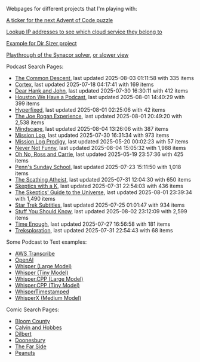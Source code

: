 Webpages for different projects that I'm playing with:

[A ticker for the next Advent of Code puzzle](https://seligman.github.io/aoc_ticker.html)

[Lookup IP addresses to see which cloud service they belong to](https://seligman.github.io/cloud-ips/index.html)

[Example for Dir Sizer project](https://seligman.github.io/dir_sizer/cost_example.html)

[Playthrough of the Synacor solver](https://seligman.github.io/synacor/run_script_speed.html), [or slower view](https://seligman.github.io/synacor/run_script.html)

Podcast Search Pages:
<!-- Podcasts Start -->
* [The Common Descent](https://seligman.github.io/podcasts/common_descent/common_descent.html), last updated 2025-08-03 01:11:58 with 335 items
* [Cortex](https://seligman.github.io/podcasts/cortex_pod/cortex_pod.html), last updated 2025-07-18 04:17:41 with 169 items
* [Dear Hank and John](https://seligman.github.io/podcasts/hank_and_john/hank_and_john.html), last updated 2025-07-30 16:30:11 with 412 items
* [Houston We Have a Podcast](https://seligman.github.io/podcasts/houston_we_have_a_podcast/houston_we_have_a_podcast.html), last updated 2025-08-01 14:40:29 with 399 items
* [Hyperfixed](https://seligman.github.io/podcasts/hyperfixed/hyperfixed.html), last updated 2025-08-01 02:25:06 with 42 items
* [The Joe Rogan Experience](https://seligman.github.io/podcasts/jre/jre.html), last updated 2025-08-01 20:49:20 with 2,538 items
* [Mindscape](https://seligman.github.io/podcasts/mindscape/mindscape.html), last updated 2025-08-04 13:26:06 with 387 items
* [Mission Log](https://seligman.github.io/podcasts/mission_log/mission_log.html), last updated 2025-07-30 16:31:34 with 973 items
* [Mission Log Prodigy](https://seligman.github.io/podcasts/ml_prodigy/ml_prodigy.html), last updated 2025-05-20 00:02:23 with 57 items
* [Never Not Funny](https://seligman.github.io/podcasts/nevernotfunny/nevernotfunny.html), last updated 2025-08-04 15:05:32 with 1,988 items
* [Oh No, Ross and Carrie](https://seligman.github.io/podcasts/oh_no/oh_no.html), last updated 2025-05-19 23:57:36 with 425 items
* [Penn's Sunday School](https://seligman.github.io/podcasts/penn_sunday_school/penn_sunday_school.html), last updated 2025-07-23 15:11:50 with 1,018 items
* [The Scathing Atheist](https://seligman.github.io/podcasts/scathing/scathing.html), last updated 2025-07-31 12:04:30 with 650 items
* [Skeptics with a K](https://seligman.github.io/podcasts/swak/swak.html), last updated 2025-07-31 22:54:03 with 436 items
* [The Skeptics' Guide to the Universe](https://seligman.github.io/podcasts/sgu/sgu.html), last updated 2025-08-01 23:39:34 with 1,490 items
* [Star Trek Subtitles](https://seligman.github.io/star_trek_subtitles/star_trek_subtitles.html), last updated 2025-07-25 01:01:47 with 934 items
* [Stuff You Should Know](https://seligman.github.io/podcasts/stuff_know/stuff_know.html), last updated 2025-08-02 23:12:09 with 2,599 items
* [Time Enough](https://seligman.github.io/podcasts/time_enough/time_enough.html), last updated 2025-07-27 16:56:58 with 181 items
* [Treksploration](https://seligman.github.io/podcasts/treksploration/treksploration.html), last updated 2025-07-31 22:54:43 with 68 items
<!-- Podcasts End -->

Some Podcast to Text examples:
* [AWS Transcribe](https://seligman.github.io/podcast_to_text/Example-Results-AWS-Transcribe.html)
* [OpenAI](https://seligman.github.io/podcast_to_text/Example-Results-OpenAI.html)
* [Whisper (Large Model)](https://seligman.github.io/podcast_to_text/Example-Results-Whisper-Large.html)
* [Whisper (Tiny Model)](https://seligman.github.io/podcast_to_text/Example-Results-Whisper-Tiny.html)
* [Whisper.CPP (Large Model)](https://seligman.github.io/podcast_to_text/Example-Results-Whisper_CPP-Large.html)
* [Whisper.CPP (Tiny Model)](https://seligman.github.io/podcast_to_text/Example-Results-Whisper_CPP-Tiny.html)
* [WhisperTimestamped](https://seligman.github.io/podcast_to_text/Example-Results-WhisperTimestamped-Medium.html)
* [WhisperX (Medium Model)](https://seligman.github.io/podcast_to_text/Example-Results-WhisperX-Medium.html)

Comic Search Pages:
* [Bloom County](https://seligman.github.io/comics/bloom_county.html)
* [Calvin and Hobbes](https://seligman.github.io/comics/calvin_and_hobbes.html)
* [Dilbert](https://seligman.github.io/comics/dilbert.html)
* [Doonesbury](https://seligman.github.io/comics/doonesbury.html)
* [The Far Side](https://seligman.github.io/comics/far_side.html)
* [Peanuts](https://seligman.github.io/comics/peanuts.html)
